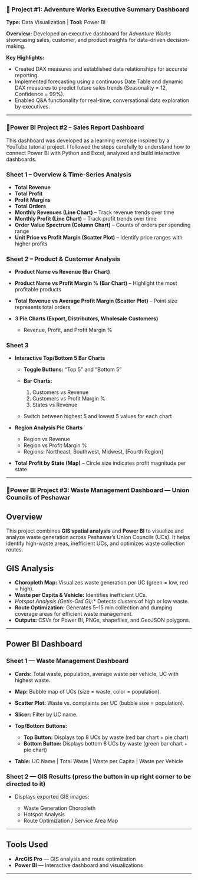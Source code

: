 ### **🚀 Project #1: Adventure Works Executive Summary Dashboard**

**Type:** Data Visualization | **Tool:** Power BI

**Overview:**
Developed an executive dashboard for *Adventure Works* showcasing sales, customer, and product insights for data-driven decision-making.

**Key Highlights:**

* Created DAX measures and established data relationships for accurate reporting.
* Implemented forecasting using a continuous Date Table and dynamic DAX measures to predict future sales trends (Seasonality = 12, Confidence = 99%).
* Enabled Q&A functionality for real-time, conversational data exploration by executives.

---

### 🚀Power BI Project #2 – Sales Report Dashboard

This dashboard was developed as a learning exercise inspired by a YouTube tutorial project.
I followed the steps carefully to understand how to connect Power BI with Python and Excel, analyzed and build interactive dashboards.

### Sheet 1 – Overview & Time-Series Analysis

* **Total Revenue**
* **Total Profit**
* **Profit Margins**
* **Total Orders**
* **Monthly Revenues (Line Chart)** – Track revenue trends over time
* **Monthly Profit (Line Chart)** – Track profit trends over time
* **Order Value Spectrum (Column Chart)** – Counts of orders per spending range
* **Unit Price vs Profit Margin (Scatter Plot)** – Identify price ranges with higher profits

### Sheet 2 – Product & Customer Analysis

* **Product Name vs Revenue (Bar Chart)**
* **Product Name vs Profit Margin % (Bar Chart)** – Highlight the most profitable products
* **Total Revenue vs Average Profit Margin (Scatter Plot)** – Point size represents total orders
* **3 Pie Charts (Export, Distributors, Wholesale Customers)**

  * Revenue, Profit, and Profit Margin %

### Sheet 3
* **Interactive Top/Bottom 5 Bar Charts**

  * **Toggle Buttons:** “Top 5” and “Bottom 5”
  * **Bar Charts:**

    1. Customers vs Revenue
    2. Customers vs Profit Margin %
    3. States vs Revenue
  * Switch between highest 5 and lowest 5 values for each chart
* **Region Analysis Pie Charts**

  * Region vs Revenue
  * Region vs Profit Margin %
  * Regions: Northeast, Southwest, Midwest, [Fourth Region]

* **Total Profit by State (Map)** – Circle size indicates profit magnitude per state

---
### 🚀Power BI Project #3: Waste Management Dashboard — Union Councils of Peshawar

## Overview

This project combines **GIS spatial analysis** and **Power BI** to visualize and analyze waste generation across Peshawar’s Union Councils (UCs). It helps identify high-waste areas, inefficient UCs, and optimizes waste collection routes.

## GIS Analysis

* **Choropleth Map:** Visualizes waste generation per UC (green = low, red = high).
* **Waste per Capita & Vehicle:** Identifies inefficient UCs.
* **Hotspot Analysis (Getis-Ord Gi*):** Detects clusters of high or low waste.
* **Route Optimization:** Generates 5–15 min collection and dumping coverage areas for efficient waste management.
* **Outputs:** CSVs for Power BI, PNGs, shapefiles, and GeoJSON polygons.

---

## Power BI Dashboard

### Sheet 1 — Waste Management Dashboard

* **Cards:** Total waste, population, average waste per vehicle, UC with highest waste.
* **Map:** Bubble map of UCs (size = waste, color = population).
* **Scatter Plot:** Waste vs. complaints per UC (bubble size = population).
* **Slicer:** Filter by UC name.
* **Top/Bottom Buttons:**

  * **Top Button:** Displays top 8 UCs by waste (red bar chart + pie chart)
  * **Bottom Button:** Displays bottom 8 UCs by waste (green bar chart + pie chart)
* **Table:** UC Name | Total Waste | Waste per Capita | Waste per Vehicle

### Sheet 2 — GIS Results (press the button in up right corner to be directed to it)

* Displays exported GIS images:

  * Waste Generation Choropleth
  * Hotspot Analysis
  * Route Optimization / Service Area Map

---

## Tools Used

* **ArcGIS Pro** — GIS analysis and route optimization
* **Power BI** — Interactive dashboard and visualizations

---
